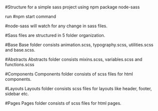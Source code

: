 #Structure for a simple sass project using npm package node-sass

run
#npm start
command

#node-sass will watch for any change in sass files.

#Sass files are structured in 5 folder organization.

#Base
Base folder consists animation.scss, typography.scss, utilities.scss and base.scss.

#Abstracts
Abstracts folder consists mixins.scss, variables.scss and functions.scss

#Components
Components folder consists of scss files for html components.

#Layouts
Layouts folder consists scss files for layouts like header, footer, sidebar etc.

#Pages
Pages folder consists of scss files for html pages.
